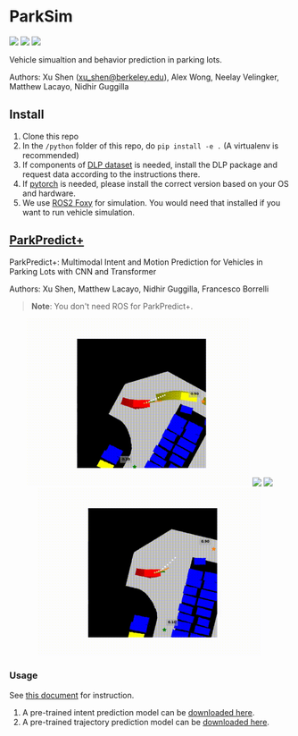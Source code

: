 # ParkSim
![](https://img.shields.io/badge/language-python-blue)
![](https://img.shields.io/github/license/XuShenLZ/ParkSim)
![](https://img.shields.io/badge/ROS-foxy-red)

Vehicle simualtion and behavior prediction in parking lots.

Authors: Xu Shen (xu_shen@berkeley.edu), Alex Wong, Neelay Velingker, Matthew Lacayo, Nidhir Guggilla

## Install
1. Clone this repo
2. In the `/python` folder of this repo, do `pip install -e .` (A virtualenv is recommended)
3. If components of [DLP dataset](https://github.com/MPC-Berkeley/dlp-dataset) is needed, install the DLP package and request data according to the instructions there.
4. If [pytorch](https://pytorch.org/) is needed, please install the correct version based on your OS and hardware.
5. We use [ROS2 Foxy](https://docs.ros.org/en/foxy/index.html) for simulation. You would need that installed if you want to run vehicle simulation.

## [ParkPredict+](https://arxiv.org/abs/2204.10777)

ParkPredict+: Multimodal Intent and Motion Prediction for Vehicles in Parking Lots with CNN and Transformer

Authors: Xu Shen, Matthew Lacayo, Nidhir Guggilla, Francesco Borrelli

> **Note**: You don't need ROS for ParkPredict+.

<div align=center>
<img height="300" src="docs/multimodal_1.gif"/>  <img height="300" src="docs/multimodal_2.gif"/>
<img height="300" src="docs/multimodal_3.gif"/>  <img height="300" src="docs/multimodal_4.gif"/>
</div>

### Usage
See [this document](https://github.com/XuShenLZ/ParkSim/tree/main/python/parksim/trajectory_predict) for instruction.
1. A pre-trained intent prediction model can be [downloaded here](https://drive.google.com/file/d/1LVQJRQmjGfGchxhMRchiZRCjrlFDVch-/view?usp=sharing).
2. A pre-trained trajectory prediction model can be [downloaded here](https://drive.google.com/file/d/1c9KQXwFMRIYPJo1sXJKepoBcrEme_HxU/view?usp=sharing).
